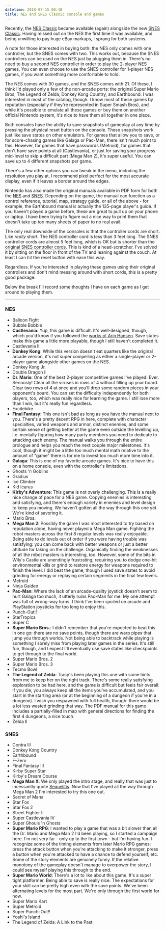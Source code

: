 ```yaml
---
datetime: 2018-07-15 00:40
title: NES and SNES Classic console and games
---
```


Recently, the [NES Classic](https://www.nintendo.com/nes-classic/) became available (again) alongside the new [SNES Classic](https://www.nintendo.com/super-nes-classic/). Having missed out on the NES the first time it was available, and being unwilling to pay huge eBay markups, I sprang for both systems.

A note for those interested in buying both: the NES only comes with one controller, but the SNES comes with two. This works out, because the SNES controllers can be used on the NES just by plugging them in. There's no need to buy a second NES controller in order to play the 2-player NES games. You can even choose to use the SNES controller for 1-player NES games, if you want something more comfortable to hold.

The NES comes with 30 games, and the SNES comes with 21. Of these, I think I'd played only a few of the non-arcade ports: the original Super Mario Bros, The Legend of Zelda, Donkey Kong Country, and Earthbound. I was interested in most of the catalog, though. I know most of these games by reputation (especially if they're represented in Super Smash Bros), and while it's possible to emulate all these games or buy them on another official Nintendo system, it's nice to have them all together in one place.

Both consoles have the ability to save snapshots of gameplay at any time by pressing the physical reset button on the console. These snapshots work just like save states on other emulators. For games that allow you to save, or for score-chasing games like Galaga or Pac-Man, there isn't much point to this. However, for games that have passwords (Metroid), for games that don't have save points at all (Castlevania), or just for saving your progress mid-level to skip a difficult part (Mega Man 2), it's super useful. You can save up to 4 different snapshots per game.

There's a few other options you can tweak in the menu, including the resolution you play at. I recommend pixel perfect for the most accurate display, even if it leaves a border around the edges.

Nintendo has also made the original manuals available in PDF form for both the [NES](https://www.nintendo.co.jp/clv/manuals/en/index.html) and [SNES](https://www.nintendo.co.jp/clvs/manuals/en_us/index.html). Depending on the game, the manual can function as a control reference, tutorial, map, strategy guide, or all of the above - for example, the Earthbound manual is actually the 135-page player's guide. If you haven't played a game before, these are great to pull up on your phone or laptop. I have been trying to figure out a nice way to print them that doesn't take up too many sheets of paper to no real avail.

The only real downside of the consoles is that the controller cords are short. Like _really_ short. The NES controller cord is less than 3 feet long. The SNES controller cords are almost 5 feet long, which is OK but is shorter than the [original SNES controller cords](https://pbs.twimg.com/media/DKh6LUgUIAAOet2.jpg:large). This is kind of a head-scratcher. I've solved it by sitting on the floor in front of the TV and leaning against the couch. At least I can hit the reset button with ease this way.

Regardless. If you're interested in playing these games using their original controllers and don't mind messing around with short cords, this is a pretty good package.

Below the break I'll record some thoughts I have on each game as I get around to playing them.

---

### NES

- Balloon Fight
- Bubble Bobble
- __Castlevania__: Yup, this game is difficult. It's well-designed, though, which you'd know if you followed the [works of Arin Hansen](https://www.youtube.com/watch?v=Aip2aIt0ROM). Save states make this game a little more playable, though I still haven't completed it.
- Castlevania II
- __Donkey Kong__: While this version doesn't eat quarters like the original arcade version, it's not super compelling as either a single-player or 2-player game alongside other games on the NES.
- Donkey Kong Jr.
- Double Dragon II
- __Dr. Mario__: One of the best 2-player competitive games I've played. Ever. Seriously! Clear all the viruses in rows of 4 without filling up your board. Clear two rows of 4 at once and you'll drop some random pieces in your opponent's board. You can set the difficulty independently for both players, too, which was really nice for learning the game. I still lose more than I win, but it's really fun regardless.
- Excitebike
- __Final Fantasy__: This one isn't bad as long as you have the manual next to you. There's a pretty decent RPG in here, complete with character specialties, varied weapons and armor, distinct enemies, and some certain sense of getting better at the game even outside the levelling up, i.e. mentally figuring how many party members you need to dedicate to attacking each enemy. The manual walks you through the entire prologue and helps you reach the next couple major milestones. It's cool, though it might be a little too much mental math relative to the amount of "game" there is for me to invest too much more time into it.
- __Galaga__: This is one of my favorite arcade games. It's nice to have this on a home console, even with the controller's limitations.
- Ghosts 'n Goblins
- Gradius
- Ice Climber
- Kid Icarus
- __Kirby's Adventure__: This game is not overly challenging. This is a really nice change of pace for a NES game. Copying enemies is interesting and satisfying, and there's enough variety in enemies and level design to keep you moving. We haven't gotten all the way through this one yet. We're kind of savoring it.
- Mario Bros.
- __Mega Man 2__: Possibly the game I was most interested to try based on reputation alone, having never played a Mega Man game. Fighting the robot masters across the first 8 regular levels was really enjoyable. Being able to do levels out of order if you were having trouble was satisfying: you can come back with better weapons or just a better attitude for taking on the challenge. Organically finding the weaknesses of all the robot masters is interesting, too. However, some of the bits in Wily's Castle are unendingly frustrating, requiring you to dodge one-hit environmental kills or grind to restore energy for weapons required to finish the level. I did beat the game, though I used save states to avoid grinding for energy or replaying certain segments in the final few levels.
- Metroid
- Ninja Gaiden
- __Pac-Man__: Where the lack of an arcade-quality joystick doesn't seem to hurt Galaga too much, it utterly ruins Pac-Man for me. My one attempt was full of wrong-way turns. I think I've been spoiled on arcade and PlayStation joysticks for too long to enjoy this.
- Punch-Out!!
- StarTropics
- Super C
- __Super Mario Bros.__: I didn't remember that you're expected to beat this in one go: there are no save points, though there are warp pipes that jump you through worlds. Not being able to backtrack while playing is something I sorely miss from playing later games in the series. It's still fun, though, and I expect I'll eventually use save states like checkpoints to get through to the final world.
- Super Mario Bros. 2
- Super Mario Bros. 3
- Tecmo Bowl
- __The Legend of Zelda__: Tracy's been playing this one with some hints from me to keep her on the right track. There's some really satisfying exploration to be had here, and the game is difficult but feels fair overall: if you die, you always keep all the items you've accumulated, and you start in the starting area (or at the beginning of a dungeon if you're in a dungeon). I wish you respawned with full health, though: there would be a lot less wasted grinding that way. The PDF manual for this game includes a partially-filled in map with general directions for finding the first 4 dungeons, a nice touch.
- Zelda II

### SNES

- Contra III
- Donkey Kong Country
- Earthbound
- F-Zero
- Final Fantasy III
- Kirby Super Star
- Kirby's Dream Course
- __Mega Man X__: We only played the intro stage, and really that was just to incessantly quote [Sequelitis](https://www.youtube.com/watch?v=8FpigqfcvlM). Now that I've played all the way through Mega Man 2 I'm interested to try this one out.
- Secret of Mana
- Star Fox
- Star Fox 2
- Street Fighter II
- Super Castlevania IV
- Super Ghouls 'n Ghosts
- __Super Mario RPG__: I wanted to play a game that was a bit slower than all the Dr. Mario and Mega Man 2 I'd been playing, so I started a campaign here. I'm not very far - only up to the first town - but I'm having fun. I recognize some of the timing elements from later Mario RPG games: press the attack button when you're attacking to make it stronger, press a button when you're attacked to have a chance to defend yourself, etc. Some of the story elements are genuinely funny. If the relative monotony of the gameplay doesn't manage to overpower the story, I could see myself playing this through to the end.
- __Super Mario World__: There's a lot to like about this game. It's a super tight platformer. Being able to save is really nice. The expectations for your skill can be pretty high even with the save points. We've been alternating levels for the most part. We're only through the first world for now.
- Super Mario Kart
- Super Metroid
- Super Punch-Out!!
- Yoshi's Island
- The Legend of Zelda: A Link to the Past
